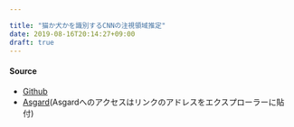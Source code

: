 ```yaml
---

title: "猫か犬かを識別するCNNの注視領域推定"
date: 2019-08-16T20:14:27+09:00
draft: true
---
```

#### Source

- [Github](https://github.com/hrichii/dog_or_cat)
- [Asgard](<file://///asgard/usr/horiuchi/program/pro_dog_or_cat/dog_or_cat>)(Asgardへのアクセスはリンクのアドレスをエクスプローラーに貼付)
